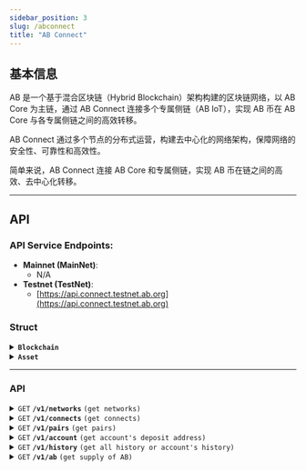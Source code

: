 ```yaml
---
sidebar_position: 3
slug: /abconnect
title: "AB Connect"
---
```


## 基本信息

AB 是一个基于混合区块链（Hybrid Blockchain）架构构建的区块链网络，以 AB Core 为主链，通过 AB Connect 连接多个专属侧链（AB IoT），实现 AB 币在 AB Core 与各专属侧链之间的高效转移。

AB Connect 通过多个节点的分布式运营，构建去中心化的网络架构，保障网络的安全性、可靠性和高效性。

简单来说，AB Connect 连接 AB Core 和专属侧链，实现 AB 币在链之间的高效、去中心化转移。

---

## API

### **API Service Endpoints**:
  - **Mainnet (MainNet)**:  
    - N/A
  - **Testnet (TestNet)**:
    - [https://api.connect.testnet.ab.org](https://api.connect.testnet.ab.org)


### Struct

<details>
 <summary><code><b>Blockchain</b></code></summary>

####

> | name         | value                                                           | desc                                 |
> |--------------|-----------------------------------------------------------------|--------------------------------------|
> | `network`    | `ABCore`, `ABIoT`, `ABCoreTestnet`, `ABIoTTestnet`              | blockchain network name of AB network|
> | `chain_id`   | `1`, `1012` or `main`, `test`                                   | get from rpc, `eth_chainId` for evm  |
> | `base_chain` | `Ethereum`, `NewChain`                                          | Base chain                           |
> | `slug`       | uuid, one of `abcore`, `abiot`, `abcoretestnet`, `abiottestnet` | uid                                  |

##### Example

> | network   | chain_id | base_chain | slug              |
> |-----------|----------|------------|-------------------|
> | ABIoT    | 1012     | NewChain   | abiot            |
> | ABCore  | 36888        | Ethereum   | abcore          |
> | ABIoTTestnet    | 1007     | NewChain   | abiottestnet    |
> | ABCoreTestnet  | 26888 | Ethereum   | abcoretestnet  |

</details>


<details>
 <summary><code><b>Asset</b></code></summary>

####

> | name       | desc                                       |
> |------------|--------------------------------------------|
> | asset      | empty for native coin or address for token | 
> | name       | name                                       |
> | symbol     | symbol                                     |
> | decimals   | 0-18, for AB is 18                         |
> | asset_type | `Coin`, `ERC-20`, `NRC-6`, `BRC-20`        |
> | network    | Blockchain.network                         |
> | chain_id   | Blockchain.chain_id                        |
> | base_chain | Blockchain.base_chain                      |
> | Slug       | Blockchain.slug                            |

##### Example

> | asset| name| symbol| decimal | asset_type | network  | chain_id | base_chain | slug     | desc                     |
> |----- |-----|-------|---------|------------|----------|----------|------------|----------|--------------------------|
> |      | AB  | AB    | 18      | Coin       | ABIoT    | 1012     | NewChain   | abiot    | AB IoT native asset      |
> |      | AB  | AB    | 18      | Coin       | ABCore   | 36888    | Ethereum   | abcore   | AB Core native asset     |

</details>

---


### API

<details>
 <summary><code>GET</code> <code><b>/v1/networks</b></code> <code>(get networks)</code></summary>

#### Parameters

> None

#### Responses

array of `Blockchain`

#### Example cURL

> ```bash
>  curl http://localhost:9699/v1/networks
> ```

```json
{
  "networks": [
    {
      "network": "ABCore",
      "chain_id": "36888",
      "base_chain": "Ethereum",
      "slug": "abcore"
    },
    {
      "network": "ABIoT",
      "chain_id": "1012",
      "base_chain": "NewChain",
      "slug": "abiot"
    }
  ]
}
```

</details>

<details>
 <summary><code>GET</code> <code><b>/v1/connects</b></code> <code>(get connects)</code></summary>

#### Parameters

> None

#### Responses

> | name                     | value                | desc                                |
> |--------------------------|----------------------|-------------------------------------|
> | `bc1`                | `Blockchain`              | blockchain a                             |
> | `bc2`                | `Blockchain`              | blockchain b                             |

#### Example cURL

> ```bash
>  curl http://localhost:9699/v1/connects
> ```

```json
{
  "connects": [
    {
      "bc1": {
        "network": "ABCore",
        "chain_id": "36888",
        "base_chain": "Ethereum",
        "slug": "abcore"
      },
      "bc2": {
        "network": "ABIoT",
        "chain_id": "1012",
        "base_chain": "NewChain",
        "slug": "abiot"
      }
    }
  ]
}
```

</details>

<details>
 <summary><code>GET</code> <code><b>/v1/pairs</b></code> <code>(get pairs)</code></summary>

#### Parameters

> None

#### Responses

> | name                     | value                | desc                                |
> |--------------------------|----------------------|-------------------------------------|
> | `id`                     | pair id              | the id of pair                      |
> | `asset_a_id`             | asset id             | the id of asset A                   |
> | `asset_b_id`             | asset id             | the id of asset  B                  |
> | `asset_a`                | `Asset`              | asset_a                             |
> | `asset_b`                | `Asset`              | asset_b                             |
> | `a2b_min_deposit_amount` | string, unit is AB   | min deposit amount for asset a to b |
> | `b2a_min_deposit_amount` | string, unit is AB   | min deposit amount for asset b to a |
> | `a2b_fee_percent`        | float, base on 10000 | fee percent for asset a to b        |
> | `b2a_fee_percent`        | float, base on 10000 | fee percent for asset b to a        |
> | `a2b_fee_min_amount`     | string, unit is AB   | min fee for asset a to b            |
> | `b2a_fee_min_amount`     |string, unit is AB    | min fee for asset b to a            |
> | `b2a_fee_min_amount`     |string, unit is AB    | min fee for asset b to a            |
> | `connect_pair`            | string               | merge of blockchain slug for a-b    |


#### Example cURL

> ```bash
>  curl http://localhost:9699/v1/pairs
> ```

```json
{
  "pairs": [
    {
      "id": "1",
      "asset_a_id": "1",
      "asset_b_id": "2",
      "asset_a": {
        "id": "1",
        "asset": "",
        "name": "AB",
        "symbol": "AB",
        "decimals": 18,
        "asset_type": "Coin",
        "network": "ABCore",
        "chain_id": "36888",
        "base_chain": "Ethereum",
        "slug": "abcore"
      },
      "asset_b": {
        "id": "2",
        "asset": "",
        "name": "AB",
        "symbol": "AB",
        "decimals": 18,
        "asset_type": "Coin",
        "network": "ABIoT",
        "chain_id": "1012",
        "base_chain": "NewChain",
        "slug": "abiot"
      },
      "a2b_min_deposit_amount": "12",
      "b2a_min_deposit_amount": "12",
      "a2b_fee_percent": "0.000000",
      "b2a_fee_percent": "0.000000",
      "a2b_fee_min_amount": "11.55",
      "b2a_fee_min_amount": "11.55",
      "connect_pair": "abcore-abiot"
    }
  ]
}
```

</details>

<details>
 <summary><code>GET</code> <code><b>/v1/account</b></code> <code>(get account's deposit address)</code></summary>

#### Parameters

> | name                   | value     | desc                                                                       |
> |------------------------|-----------|----------------------------------------------------------------------------|
> | `recipient_address`    | `address` | recipient address on recipient blockchain, user's address to receive asset |
> | `recipient_blockchain` | `slug`    | slug of recipient blockchain                                               | 
> | `deposit_blockchain`   | `slug`    | slug of deposit blockchain                                                 |

if recipient blockchain is AB Core network, the address must be in checksum.

#### Responses

> | name                   | value     | desc                                                                       |
> |------------------------|-----------|----------------------------------------------------------------------------|
> | `recipient_address`    | `address` | recipient address on recipient blockchain, user's address to receive asset |
> | `recipient_blockchain` | `slug`    | slug of recipient blockchain                                               | 
> | `deposit_blockchain`   | `slug`    | slug of deposit blockchain                                                 |
> | `deposit_address`      | `address` | deposit address on deposit blockchain, which used for use to send asset to |


#### Example cURL

> ```bash
>  curl http://127.0.0.1:9699/v1/account?recipient_address=0xd8dA6BF26964aF9D7eEd9e03E53415D37aA96045&recipient_blockchain=abcore&deposit_blockchain=abiot
> ```

```json
{
  "recipient_address": "0xd8dA6BF26964aF9D7eEd9e03E53415D37aA96045",
  "recipient_blockchain": "abcore",
  "deposit_address": "NEW17zWPekqx7GKGQFvzk3wqF4SbYFgv1xoCpMo",
  "deposit_blockchain": "abiot"
}
```

</details>

<details>
 <summary><code>GET</code> <code><b>/v1/history</b></code> <code>(get all history or account's history)</code></summary>

#### Parameters

> | name                     | value                                | desc                                        |
> |--------------------------|--------------------------------------|---------------------------------------------|
> | `page_id`                | uint64                               | `Optional`, page id, default 0              |
> | `page_size`              | 50                                   | `Optional`, page size, default 50           |
> | `source_deposit_address` | `address` on `source_blockchain`     | `deposit_address` get by `v1/account`       |
> | `source_sender`          | `address` on `source_blockchain`     | the address who send AB to `deposit_address`|
> | `source_blockchain`      | `slug` of `blockchain`               | slug of blockchain, get by `v1/networks`    |
> | `destination_address`    | `address` on `destination_blockchain`| `deposit_address` get by `v1/account`       |
> | `destination_blockchain` | `slug` of `blockchain`               | slug of blockchain                          |

if `address` and `blockchain` is empty, return all history 

#### Responses


> | name     | value     | desc           |
> |----------|-----------|----------------|
> | `status` | `Deposit`,`Pending`,`Confirmed` | current status |
> | `list`   | `History` | history list   |


the  `History` is as follow:
 
| Name | Type | Description |
|------|------|-------------|
| id | integer | Unique ID of the history record |
| pair_id | integer | Pair ID related to this transfer |
| source_slug | string | Slug of the source blockchain |
| source_network | string | Source network name |
| source_chain_id | string | Source blockchain chain ID |
| source_base_chain | string | Source blockchain base chain |
| destination_slug | string | Slug of the destination blockchain |
| destination_network | string | Destination network name |
| destination_chain_id | string | Destination blockchain chain ID |
| destination_base_chain | string | Destination blockchain base chain |
| source_deposit_address | string | Deposit address on the source blockchain |
| source_sender | string | Sender address on the source blockchain |
| destination_address | string | Destination address on the destination blockchain |
| source_block_number | string | Block number of source blockchain transaction |
| destination_block_number | string | Block number of destination blockchain transaction |
| source_block_timestamp | string | Block timestamp of source blockchain transaction |
| destination_block_timestamp | string | Block timestamp of destination blockchain transaction |
| source_tx_hash | string | Transaction hash on the source blockchain |
| destination_tx_hash | string | Transaction hash on the destination blockchain |
| source_asset_id | integer | Asset ID |
| source_asset_address | string | Asset address on the source blockchain (empty if native) |
| source_asset_name | string | Asset name |
| source_asset_symbol | string | Asset symbol |
| source_asset_decimals | integer | Asset decimals |
| source_asset_type | string | Asset type (e.g., Coin, ERC20) |
| destination_asset_id | integer | Asset ID |
| destination_asset_address | string | Asset address on the destination blockchain (empty if native) |
| destination_asset_name | string | Asset name |
| destination_asset_symbol | string | Asset symbol |
| destination_asset_decimals | integer | Asset decimals |
| destination_asset_type | string | Asset type (e.g., Coin, ERC-20) |
| source_amount | string | Amount sent on the source blockchain |
| destination_amount | string | Amount received on the destination blockchain |
| fee | string | Fee amount charged during the transfer |
| status | string | Status of the transfer (`Deposit`,`Pending`,`Confirmed`,`Error`) |


##### Example cURL

> ```bash
>  curl http://localhost:9699/v1/history
> ```

```json
{
  "page_id": "1",
  "page_size": "1",
  "total_page": "4",
  "total_history": "3",
  "list": [
    {
      "id": "3",
      "pair_id": "1",
      "source_slug": "abiot",
      "source_network": "ABIoT",
      "source_chain_id": "1012",
      "source_base_chain": "NewChain",
      "destination_slug": "abcore",
      "destination_network": "ABCore",
      "destination_chain_id": "36888",
      "destination_base_chain": "Ethereum",
      "source_deposit_address": "NEW17zVctFa42dC1rBNFPf775Bq34yiwWLz4GM1",
      "source_sender": "NEW17zS9ZvgGV1EaT8KT2tLjqRvQbcApjFot8xj",
      "destination_address": "0x7EdC0CaDD6c20811058D4FB3EDA6F9218cCC7332",
      "source_block_number": "15368195",
      "destination_block_number": "4579902",
      "source_block_timestamp": "1746118154",
      "destination_block_timestamp": "1746118194",
      "source_tx_hash": "0x7abaedaaed2f2da1ebc9c0622e06a80725149db5adf1df363c92011644de0b0f",
      "destination_tx_hash": "0xd4d5cea2d5ae6b89a70257cff068587938c367c6f5729a4929b974060ac3db1b",
      "source_asset_id": "2",
      "source_asset_address": "",
      "source_asset_name": "AB",
      "source_asset_symbol": "AB",
      "source_asset_decimals": 18,
      "source_asset_type": "Coin",
      "destination_asset_id": "1",
      "destination_asset_address": "",
      "destination_asset_name": "AB",
      "destination_asset_symbol": "AB",
      "destination_asset_decimals": 18,
      "destination_asset_type": "Coin",
      "source_amount": "100",
      "destination_amount": "88.45",
      "fee": "11.55",
      "status": "Confirmed"
    }
  ],
  "source_deposit_address": "",
  "source_sender": "",
  "source_blockchain": "",
  "source_asset_id": "",
  "destination_address": "",
  "destination_blockchain": "",
  "destination_asset_id": "",
  "pairId": "",
  "status": ""
}
```

</details>


<details>
 <summary><code>GET</code> <code><b>/v1/ab</b></code> <code>(get supply of AB)</code></summary>

#### Parameters

> None

#### Responses


> | name     | value     | desc           |
> |----------|-----------|----------------|
> | `chains`   | `Chain` | chain list   |


the  `Chain` is as follow:
 
> | name                     | value                | desc                                |
> |--------------------------|----------------------|-------------------------------------|
> | `slug`                   | `abcore`,`abiot`     | slug of blockchain, get by `/v1/networks`|
> | `network`             | `ABCore`,`ABIoT` | network of blockchain |
> | `chain_id`   | string, `1`, `1012` or `main`, `test` | get from rpc, `eth_chainId` |
> | `base_chain` | `Ethereum`, `NewChain`          | Base chain |
> | `status`                | `OK`,`STUCK`, `OFFLINE`, `SYNCING` | status of chain |
> | `latest_height`        | number | latest block number        |
> | `name`     | `AB`   |  the name of AB in this chain |
> | `symbol`            | `AB`               | the symbol of AB in this chain |
> | `decimals`            | `18`               | the decimals of AB in this chain |
> | `supply`            | string               | the amount of AB in unit `AB` |

The `totalSupply` of `AB` is the sum of the `supply` from each chain.

##### Example cURL

> ```bash
>  curl http://localhost:9699/v1/ab
> ```

```json
{
  "chains": [
    {
      "slug": "abcore",
      "network": "ABCore",
      "chain_id": "36888",
      "base_chain": "Ethereum",
      "status": "OK",
      "latest_height": "4648796",
      "name": "AB",
      "symbol": "AB",
      "decimals": 18,
      "supply": "80.05"
    },
    {
      "slug": "abiot",
      "network": "ABIoT",
      "chain_id": "1012",
      "base_chain": "NewChain",
      "status": "OK",
      "latest_height": "15391173",
      "name": "AB",
      "symbol": "AB",
      "decimals": 18,
      "supply": "99999999919.95"
    }
  ]
}
```

</details>
